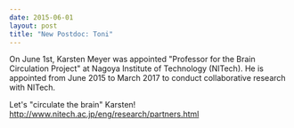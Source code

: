 ```yaml
---
date: 2015-06-01
layout: post
title: "New Postdoc: Toni"
---
```


On June 1st, Karsten Meyer was appointed "Professor for the Brain Circulation Project" at Nagoya Institute of Technology (NITech). 
He is appointed from June 2015 to March 2017 to conduct collaborative research with NITech.

Let's "circulate the brain" Karsten! http://www.nitech.ac.jp/eng/research/partners.html

